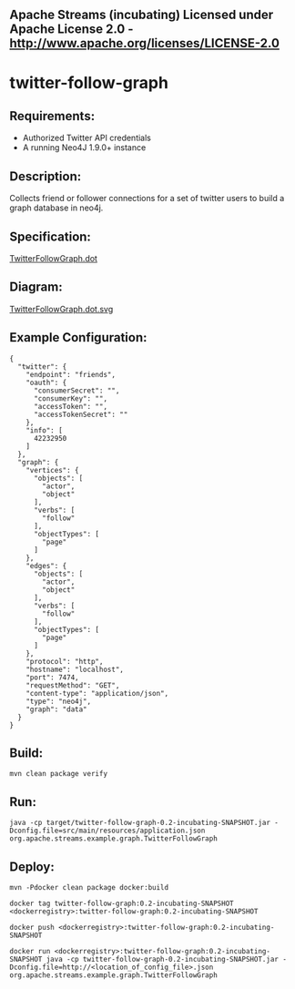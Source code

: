 Apache Streams (incubating)
Licensed under Apache License 2.0 - http://www.apache.org/licenses/LICENSE-2.0
--------------------------------------------------------------------------------

twitter-follow-graph
==============================

Requirements:
-------------
 - Authorized Twitter API credentials
 - A running Neo4J 1.9.0+ instance

Description:
------------
Collects friend or follower connections for a set of twitter users to build a graph database in neo4j.

Specification:
-----------------

[TwitterFollowGraph.dot](TwitterFollowGraph.dot "TwitterFollowGraph.dot" )

Diagram:
-----------------

<a href="TwitterFollowGraph.dot.svg" target="_self">TwitterFollowGraph.dot.svg</a>

Example Configuration:
----------------------

    {
      "twitter": {
        "endpoint": "friends",
        "oauth": {
          "consumerSecret": "",
          "consumerKey": "",
          "accessToken": "",
          "accessTokenSecret": ""
        },
        "info": [
          42232950
        ]
      },
      "graph": {
        "vertices": {
          "objects": [
            "actor",
            "object"
          ],
          "verbs": [
            "follow"
          ],
          "objectTypes": [
            "page"
          ]
        },
        "edges": {
          "objects": [
            "actor",
            "object"
          ],
          "verbs": [
            "follow"
          ],
          "objectTypes": [
            "page"
          ]
        },
        "protocol": "http",
        "hostname": "localhost",
        "port": 7474,
        "requestMethod": "GET",
        "content-type": "application/json",
        "type": "neo4j",
        "graph": "data"
      }
    }

Build:
---------

`mvn clean package verify`

Run:
--------

`java -cp target/twitter-follow-graph-0.2-incubating-SNAPSHOT.jar -Dconfig.file=src/main/resources/application.json org.apache.streams.example.graph.TwitterFollowGraph`

Deploy:
--------
`mvn -Pdocker clean package docker:build`

`docker tag twitter-follow-graph:0.2-incubating-SNAPSHOT <dockerregistry>:twitter-follow-graph:0.2-incubating-SNAPSHOT`

`docker push <dockerregistry>:twitter-follow-graph:0.2-incubating-SNAPSHOT`

`docker run <dockerregistry>:twitter-follow-graph:0.2-incubating-SNAPSHOT java -cp twitter-follow-graph-0.2-incubating-SNAPSHOT.jar -Dconfig.file=http://<location_of_config_file>.json org.apache.streams.example.graph.TwitterFollowGraph`

